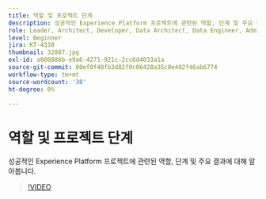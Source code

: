 ```yaml
---
title: 역할 및 프로젝트 단계
description: 성공적인 Experience Platform 프로젝트에 관련된 역할, 단계 및 주요 결과에 대해 알아봅니다.
role: Leader, Architect, Developer, Data Architect, Data Engineer, Admin, User
level: Beginner
jira: KT-4338
thumbnail: 32807.jpg
exl-id: a800886b-e9a6-4271-921c-2cc6d4033a1a
source-git-commit: 00ef0f40fb3d82f0c06428a35c0e402f46ab6774
workflow-type: tm+mt
source-wordcount: '38'
ht-degree: 0%

---
```


# 역할 및 프로젝트 단계

성공적인 Experience Platform 프로젝트에 관련된 역할, 단계 및 주요 결과에 대해 알아봅니다.

>[!VIDEO](https://video.tv.adobe.com/v/32807?learn=on)

